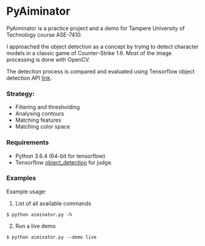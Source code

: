# PyAiminator

PyAiminator is a practice project and a demo for Tampere University of Technology
course ASE-7410.

I approached the object detection as a concept by trying to detect character models
in a classic game of Counter-Strike 1.6. Most of the image processing is done with 
OpenCV.

The detection process is compared and evaluated using Tensorflow object detection API [link](https://github.com/tensorflow/models/tree/master/research/object_detection).


### Strategy:
* Filtering and thresholding
* Analysing contours
* Matching features
* Matching color space


### Requirements

- Python 3.6.4 (64-bit for tensorflow)
- Tensorflow [object_detection](https://github.com/tensorflow/models/tree/master/research/object_detection) for judge.


### Examples

Example usage:

1. List of all available commands
```
$ python aiminator.py -h
```

2. Run a live demo
```
$ python aiminator.py --demo live
```
